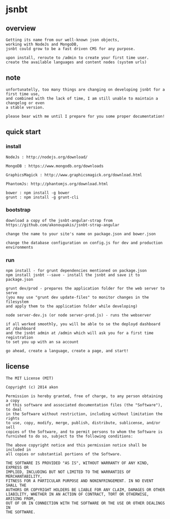 # jsnbt

## overview

	Getting its name from our well-known json objects, 
	working with NodeJs and MongoDB, 
	jsnbt could grow to be a fast driven CMS for any purpose.

	upon install, reroute to /admin to create your first time user.
	create the available languages and content nodes (system urls)


## note

	unfortunatelly, too many things are changing on developing jsnbt for a first time use, 
	and combined with the lack of time, I am still unable to maintain a changelog or even
	a stable version.

	please bear with me until I prepare for you some proper documentation!
	
## quick start

### install

	NodeJs : http://nodejs.org/download/

	MongoDB : https://www.mongodb.org/downloads
	
	GraphicsMagick : http://www.graphicsmagick.org/download.html

	PhantomJs: http://phantomjs.org/download.html

	bower : npm install -g bower
	grunt : npm install -g grunt-cli

### bootstrap

	download a copy of the jsnbt-angular-strap from 
	https://github.com/akonoupakis/jsnbt-strap-angular

	change the name to your site's name on package.json and bower.json
	
	change the database configuration on config.js for dev and production environments
	

### run

	npm install - for grunt dependencies mentioned on package.json
	npm install jsnbt --save - install the jsnbt and save it to package.json

	grunt dev/prod - prepares the application folder for the web server to serve
	(you may use "grunt dev update-files" to monitor changes in the filesystem 
	and apply them to the application folder while developing)
	
	node server-dev.js (or node server-prod.js) - runs the webserver

	if all worked smoothly, you will be able to se the deployd dashboard at /dashboard 
	and the jsnbt admin at /admin which will ask you for a first time registration 
	to set you up with an sa account

	go ahead, create a language, create a page, and start! 
    

## license

	The MIT License (MIT)

	Copyright (c) 2014 akon

	Permission is hereby granted, free of charge, to any person obtaining a copy
	of this software and associated documentation files (the "Software"), to deal
	in the Software without restriction, including without limitation the rights
	to use, copy, modify, merge, publish, distribute, sublicense, and/or sell
	copies of the Software, and to permit persons to whom the Software is
	furnished to do so, subject to the following conditions:

	The above copyright notice and this permission notice shall be included in
	all copies or substantial portions of the Software.

	THE SOFTWARE IS PROVIDED "AS IS", WITHOUT WARRANTY OF ANY KIND, EXPRESS OR
	IMPLIED, INCLUDING BUT NOT LIMITED TO THE WARRANTIES OF MERCHANTABILITY,
	FITNESS FOR A PARTICULAR PURPOSE AND NONINFRINGEMENT. IN NO EVENT SHALL THE
	AUTHORS OR COPYRIGHT HOLDERS BE LIABLE FOR ANY CLAIM, DAMAGES OR OTHER
	LIABILITY, WHETHER IN AN ACTION OF CONTRACT, TORT OR OTHERWISE, ARISING FROM,
	OUT OF OR IN CONNECTION WITH THE SOFTWARE OR THE USE OR OTHER DEALINGS IN
	THE SOFTWARE.
